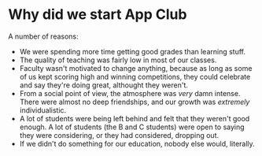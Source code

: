 # Why did we start App Club

A number of reasons:
* We were spending more time getting good grades than learning stuff.
* The quality of teaching was fairly low in most of our classes.
* Faculty wasn't motivated to change anything, because as long as some of us kept scoring high and winning competitions, they could celebrate and say they're doing great, althought they weren't.
* From a social point of view, the atmosphere was _very_ damn intense. There were almost no deep friendships, and our growth was *extremely* individualistic.
* A lot of students were being left behind and felt that they weren't good enough. A lot of students (the B and C students) were open to saying they were considering, or they had considered, dropping out.
* If we didn't do something for our education, nobody else would, literally.